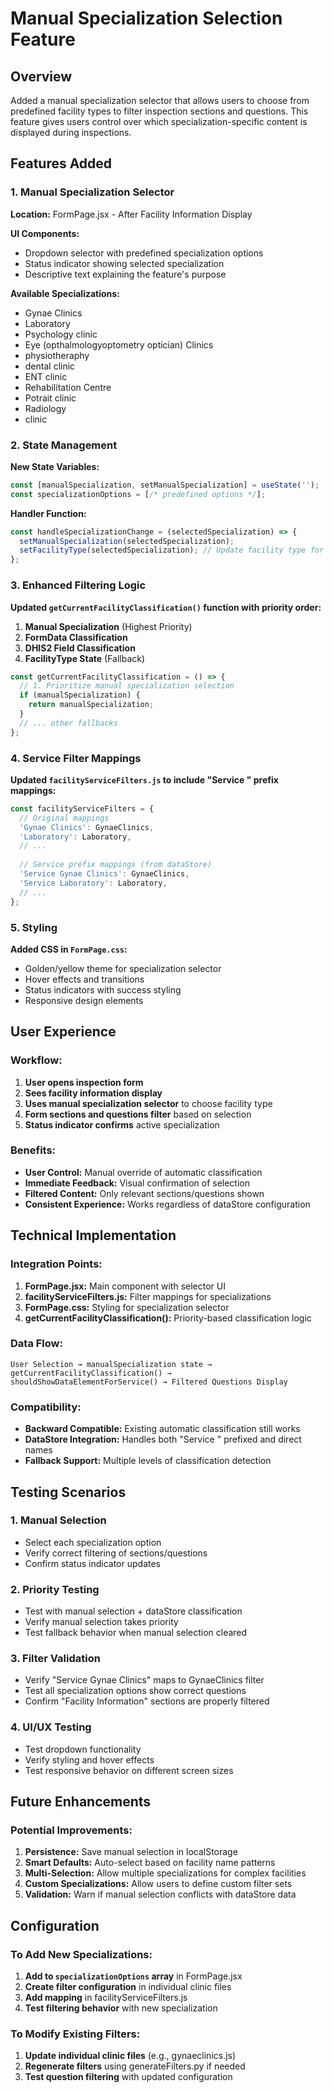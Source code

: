 # Manual Specialization Selection Feature

## Overview
Added a manual specialization selector that allows users to choose from predefined facility types to filter inspection sections and questions. This feature gives users control over which specialization-specific content is displayed during inspections.

## Features Added

### 1. Manual Specialization Selector
**Location:** FormPage.jsx - After Facility Information Display

**UI Components:**
- Dropdown selector with predefined specialization options
- Status indicator showing selected specialization
- Descriptive text explaining the feature's purpose

**Available Specializations:**
- Gynae Clinics
- Laboratory
- Psychology clinic
- Eye (opthalmologyoptometry optician) Clinics
- physiotheraphy
- dental clinic
- ENT clinic
- Rehabilitation Centre
- Potrait clinic
- Radiology
- clinic

### 2. State Management
**New State Variables:**
```javascript
const [manualSpecialization, setManualSpecialization] = useState('');
const specializationOptions = [/* predefined options */];
```

**Handler Function:**
```javascript
const handleSpecializationChange = (selectedSpecialization) => {
  setManualSpecialization(selectedSpecialization);
  setFacilityType(selectedSpecialization); // Update facility type for filtering
};
```

### 3. Enhanced Filtering Logic
**Updated `getCurrentFacilityClassification()` function with priority order:**

1. **Manual Specialization** (Highest Priority)
2. **FormData Classification**
3. **DHIS2 Field Classification**
4. **FacilityType State** (Fallback)

```javascript
const getCurrentFacilityClassification = () => {
  // 1. Prioritize manual specialization selection
  if (manualSpecialization) {
    return manualSpecialization;
  }
  // ... other fallbacks
};
```

### 4. Service Filter Mappings
**Updated `facilityServiceFilters.js` to include "Service " prefix mappings:**

```javascript
const facilityServiceFilters = {
  // Original mappings
  'Gynae Clinics': GynaeClinics,
  'Laboratory': Laboratory,
  // ...
  
  // Service prefix mappings (from dataStore)
  'Service Gynae Clinics': GynaeClinics,
  'Service Laboratory': Laboratory,
  // ...
};
```

### 5. Styling
**Added CSS in `FormPage.css`:**
- Golden/yellow theme for specialization selector
- Hover effects and transitions
- Status indicators with success styling
- Responsive design elements

## User Experience

### Workflow:
1. **User opens inspection form**
2. **Sees facility information display**
3. **Uses manual specialization selector** to choose facility type
4. **Form sections and questions filter** based on selection
5. **Status indicator confirms** active specialization

### Benefits:
- **User Control:** Manual override of automatic classification
- **Immediate Feedback:** Visual confirmation of selection
- **Filtered Content:** Only relevant sections/questions shown
- **Consistent Experience:** Works regardless of dataStore configuration

## Technical Implementation

### Integration Points:
1. **FormPage.jsx:** Main component with selector UI
2. **facilityServiceFilters.js:** Filter mappings for specializations
3. **FormPage.css:** Styling for specialization selector
4. **getCurrentFacilityClassification():** Priority-based classification logic

### Data Flow:
```
User Selection → manualSpecialization state → getCurrentFacilityClassification() → 
shouldShowDataElementForService() → Filtered Questions Display
```

### Compatibility:
- **Backward Compatible:** Existing automatic classification still works
- **DataStore Integration:** Handles both "Service " prefixed and direct names
- **Fallback Support:** Multiple levels of classification detection

## Testing Scenarios

### 1. Manual Selection
- Select each specialization option
- Verify correct filtering of sections/questions
- Confirm status indicator updates

### 2. Priority Testing
- Test with manual selection + dataStore classification
- Verify manual selection takes priority
- Test fallback behavior when manual selection cleared

### 3. Filter Validation
- Verify "Service Gynae Clinics" maps to GynaeClinics filter
- Test all specialization options show correct questions
- Confirm "Facility Information" sections are properly filtered

### 4. UI/UX Testing
- Test dropdown functionality
- Verify styling and hover effects
- Test responsive behavior on different screen sizes

## Future Enhancements

### Potential Improvements:
1. **Persistence:** Save manual selection in localStorage
2. **Smart Defaults:** Auto-select based on facility name patterns
3. **Multi-Selection:** Allow multiple specializations for complex facilities
4. **Custom Specializations:** Allow users to define custom filter sets
5. **Validation:** Warn if manual selection conflicts with dataStore data

## Configuration

### To Add New Specializations:
1. **Add to `specializationOptions` array** in FormPage.jsx
2. **Create filter configuration** in individual clinic files
3. **Add mapping** in facilityServiceFilters.js
4. **Test filtering behavior** with new specialization

### To Modify Existing Filters:
1. **Update individual clinic files** (e.g., gynaeclinics.js)
2. **Regenerate filters** using generateFilters.py if needed
3. **Test question filtering** with updated configuration
